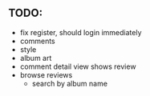 ## TODO:
- fix register, should login immediately
- comments
- style
- album art
- comment detail view shows review
- browse reviews
    - search by album name
